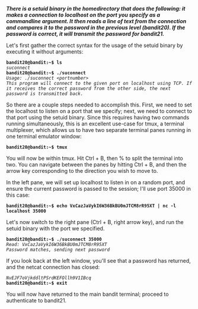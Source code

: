 ***There is a setuid binary in the homedirectory that does the following: it makes a connection to localhost on the port you specify as a commandline argument. It then reads a line of text from the connection and compares it to the password in the previous level (bandit20). If the password is correct, it will transmit the password for bandit21.***

Let's first gather the correct syntax for the usage of the setuid binary by executing it without arguments:

**`bandit20@bandit:~$ ls`**  
*`suconnect`*  
**`bandit20@bandit:~$ ./suconnect`**  
*`Usage: ./suconnect <portnumber>`*  
*`This program will connect to the given port on localhost using TCP. If it receives the correct password from the other side, the next password is transmitted back.`*  

So there are a couple steps needed to accomplish this. First, we need to set the localhost to listen on a port that we specify; next, we need to connect to that port using the setuid binary. Since this requires having two commands running simultaneously, this is an excellent use-case for tmux, a terminal multiplexer, which allows us to have two separate terminal panes running in one terminal emulator window:

**`bandit20@bandit:~$ tmux`**

You will now be within tmux. Hit Ctrl + B, then % to split the terminal into two. You can navigate between the panes by hitting Ctrl + B, and then the arrow key corresponding to the direction you wish to move to. 

In the left pane, we will set up localhost to listen in on a random port, and ensure the current password is passed to the session; I'll use port 35000 in this case:

**`bandit20@bandit:~$ echo VxCazJaVykI6W36BkBU0mJTCM8rR95XT | nc -l localhost 35000`**  

Let's now switch to the right pane (Ctrl + B, right arrow key), and run the setuid binary with the port we specified.

**`bandit20@bandit:~$ ./suconnect 35000`**  
*`Read: VxCazJaVykI6W36BkBU0mJTCM8rR95XT`*  
*`Password matches, sending next password`*  

If you look back at the left window, you'll see that a password has returned, and the netcat connection has closed:

*`NvEJF7oVjkddltPSrdKEFOllh9V1IBcq`*  
**`bandit20@bandit:~$ exit`**

You will now have returned to the main bandit terminal; proceed to authenticate to bandit21.
